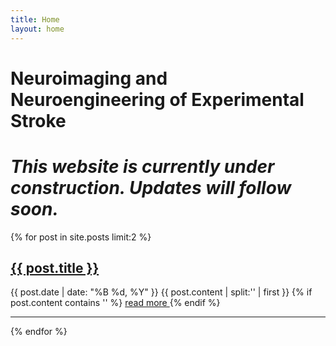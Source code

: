 ```yaml
---
title: Home
layout: home
---
```


# Neuroimaging and Neuroengineering of Experimental Stroke

# *This website is currently under construction. Updates will follow soon.*

{% for post in site.posts limit:2 %}
   <div class="post-preview">
   <h2><a href="{{ post.url }}">{{ post.title }}</a></h2>
   <span class="post-date">{{ post.date | date: "%B %d, %Y" }}</span>
   {{ post.content | split:'<!--break-->' | first }}
   {% if post.content contains '<!--break-->' %}
        <a href="{{ post.url }}">
            read more
        </a>
   {% endif %}

   <hr>
{% endfor %}
